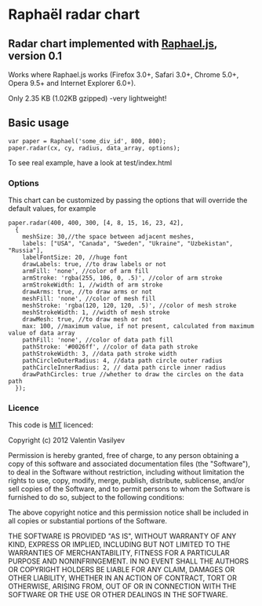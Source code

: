 # Raphaël radar chart

## Radar chart implemented with [Raphael.js][raphael], version 0.1

Works where Raphael.js works (Firefox 3.0+, Safari 3.0+, Chrome 5.0+, Opera 9.5+ and Internet Explorer 6.0+).

Only 2.35 KB (1.02KB gzipped) -very lightweight!

## Basic usage

``` 
var paper = Raphael('some_div_id', 800, 800);
paper.radar(cx, cy, radius, data_array, options);
```

To see real example, have a look at test/index.html 

### Options

This chart can be customized by passing the options that will override the default values, for example

``` 
paper.radar(400, 400, 300, [4, 8, 15, 16, 23, 42],
  {    
    meshSize: 30,//the space between adjacent meshes,
    labels: ["USA", "Canada", "Sweden", "Ukraine", "Uzbekistan", "Russia"],
    labelFontSize: 20, //huge font
    drawLabels: true, //to draw labels or not
    armFill: 'none', //color of arm fill
    armStroke: 'rgba(255, 106, 0, .5)', //color of arm stroke
    armStrokeWidth: 1, //width of arm stroke
    drawArms: true, //to draw arms or not
    meshFill: 'none', //color of mesh fill
    meshStroke: 'rgba(120, 120, 120, .5)', //color of mesh stroke
    meshStrokeWidth: 1, //width of mesh stroke
    drawMesh: true, //to draw mesh or not
    max: 100, //maximum value, if not present, calculated from maximum value of data array
    pathFill: 'none', //color of data path fill
    pathStroke: '#0026ff', //color of data path stroke
    pathStrokeWidth: 3, //data path stroke width
    pathCircleOuterRadius: 4, //data path circle outer radius
    pathCircleInnerRadius: 2, // data path circle inner radius
    drawPathCircles: true //whether to draw the circles on the data path 
  });
```

### Licence

This code is [MIT][mit] licenced:

Copyright (c) 2012 Valentin Vasilyev

Permission is hereby granted, free of charge, to any person obtaining a copy of this software and associated documentation files (the "Software"), to deal in the Software without restriction, including without limitation the rights to use, copy, modify, merge, publish, distribute, sublicense, and/or sell copies of the Software, and to permit persons to whom the Software is furnished to do so, subject to the following conditions:

The above copyright notice and this permission notice shall be included in all copies or substantial portions of the Software.

THE SOFTWARE IS PROVIDED "AS IS", WITHOUT WARRANTY OF ANY KIND, EXPRESS OR IMPLIED, INCLUDING BUT NOT LIMITED TO THE WARRANTIES OF MERCHANTABILITY, FITNESS FOR A PARTICULAR PURPOSE AND NONINFRINGEMENT. IN NO EVENT SHALL THE AUTHORS OR COPYRIGHT HOLDERS BE LIABLE FOR ANY CLAIM, DAMAGES OR OTHER LIABILITY, WHETHER IN AN ACTION OF CONTRACT, TORT OR OTHERWISE, ARISING FROM, OUT OF OR IN CONNECTION WITH THE SOFTWARE OR THE USE OR OTHER DEALINGS IN THE SOFTWARE.



[raphael]: http://raphaeljs.com/
[mit]: http://www.opensource.org/licenses/mit-license.php